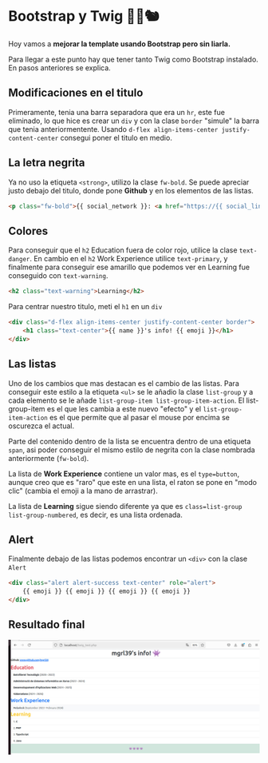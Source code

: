 # Bootstrap y Twig 🌳🍂🐿️
Hoy vamos a **mejorar la template usando Bootstrap pero sin liarla.**

Para llegar a este punto hay que tener tanto Twig como Bootstrap instalado. En pasos anteriores se explica.

## Modificaciones en el titulo
Primeramente, tenia una barra separadora que era un `hr`, este fue eliminado, lo que hice es crear un `div` y con la clase `border` "simule" la barra que tenia anteriormentente.
Usando `d-flex align-items-center justify-content-center` consegui poner el titulo en medio.

## La letra negrita
Ya no uso la etiqueta `<strong>`, utilizo la clase  `fw-bold`. Se puede apreciar justo debajo del titulo, donde pone **Github** y en los elementos de las listas.
```html
<p class="fw-bold">{{ social_network }}: <a href="https://{{ social_link }}" target="_blank">{{ social_link }}</a></p>
```

## Colores
Para conseguir que el `h2` Education fuera de color rojo, utilice la clase `text-danger`. En cambio en el  `h2` Work Experience utilice `text-primary`, y finalmente para conseguir ese amarillo que podemos ver en Learning fue conseguido con `text-warning`.
```html
<h2 class="text-warning">Learning</h2>
```
Para centrar nuestro titulo, meti el `h1` en un `div` 
```html
<div class="d-flex align-items-center justify-content-center border">
	<h1 class="text-center">{{ name }}'s info! {{ emoji }}</h1>
</div>
```

## Las listas
Uno de los cambios que mas destacan es el cambio de las listas. Para conseguir este estilo a la etiqueta `<ul>` se le añadio la clase `list-group` y a cada elemento se le añade `list-group-item list-group-item-action`. El list-group-item es el que les cambia a este nuevo "efecto" y el `list-group-item-action` es el que permite que al pasar el mouse por encima se oscurezca el actual.

Parte del contenido dentro de la lista se encuentra dentro de una etiqueta `span`, asi poder conseguir el mismo estilo de negrita con la clase nombrada anteriormente (`fw-bold`).

La lista de **Work Experience** contiene un valor mas, es el `type=button`, aunque creo que es "raro" que este en una lista, el raton se pone en "modo clic" (cambia el emoji a la mano de arrastrar).

La lista de **Learning** sigue siendo diferente ya que es `class=list-group list-group-numbered`, es decir, es una lista ordenada.

## Alert
Finalmente debajo de las listas podemos encontrar un `<div>` con la clase `Alert`
```html
<div class="alert alert-success text-center" role="alert">
	{{ emoji }} {{ emoji }} {{ emoji }} {{ emoji }} 
</div>
```
## Resultado final
![Result with twig2 and Bootstrap](https://raw.githubusercontent.com/mgrl39/DAW_M08/refs/heads/main/PHP/2024_09_30_twig2_bootstrap2/result.jpeg "Result with twig2 and Bootstrap")
